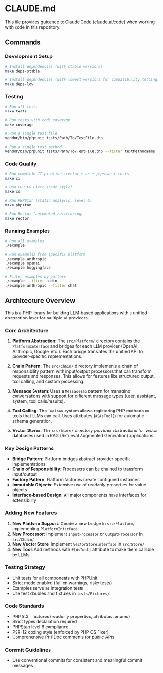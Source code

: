 # CLAUDE.md

This file provides guidance to Claude Code (claude.ai/code) when working with code in this repository.

## Commands

### Development Setup
```bash
# Install dependencies (with stable versions)
make deps-stable

# Install dependencies (with lowest versions for compatibility testing)
make deps-low
```

### Testing
```bash
# Run all tests
make tests

# Run tests with code coverage
make coverage

# Run a single test file
vendor/bin/phpunit tests/Path/To/TestFile.php

# Run a single test method
vendor/bin/phpunit tests/Path/To/TestFile.php --filter testMethodName
```

### Code Quality
```bash
# Run complete CI pipeline (rector + cs + phpstan + tests)
make ci

# Run PHP CS Fixer (code style)
make cs

# Run PHPStan (static analysis, level 6)
make phpstan

# Run Rector (automated refactoring)
make rector
```

### Running Examples
```bash
# Run all examples
./example

# Run examples from specific platform
./example anthropic
./example openai
./example huggingface

# Filter examples by pattern
./example --filter audio
./example anthropic --filter chat
```

## Architecture Overview

This is a PHP library for building LLM-based applications with a unified abstraction layer for multiple AI providers.

### Core Architecture

1. **Platform Abstraction**: The `src/Platform/` directory contains the `PlatformInterface` and bridges for each LLM provider (OpenAI, Anthropic, Google, etc.). Each bridge translates the unified API to provider-specific implementations.

2. **Chain Pattern**: The `src/Chain/` directory implements a chain of responsibility pattern with input/output processors that can transform requests and responses. This allows for features like structured output, tool calling, and custom processing.

3. **Message System**: Uses a `MessageBag` pattern for managing conversations with support for different message types (user, assistant, system, tool calls/results).

4. **Tool Calling**: The `Toolbox` system allows registering PHP methods as tools that LLMs can call. Uses attributes (`#[AsTool]`) for automatic schema generation.

5. **Vector Stores**: The `src/Store/` directory provides abstractions for vector databases used in RAG (Retrieval Augmented Generation) applications.

### Key Design Patterns

- **Bridge Pattern**: Platform bridges abstract provider-specific implementations
- **Chain of Responsibility**: Processors can be chained to transform input/output
- **Factory Pattern**: Platform factories create configured instances
- **Immutable Objects**: Extensive use of readonly properties for value objects
- **Interface-based Design**: All major components have interfaces for extensibility

### Adding New Features

1. **New Platform Support**: Create a new bridge in `src/Platform/` implementing `PlatformInterface`
2. **New Processor**: Implement `InputProcessor` or `OutputProcessor` in `src/Chain/`
3. **New Vector Store**: Implement `VectorStoreInterface` in `src/Store/`
4. **New Tool**: Add methods with `#[AsTool]` attribute to make them callable by LLMs

### Testing Strategy

- Unit tests for all components with PHPUnit
- Strict mode enabled (fail on warnings, risky tests)
- Examples serve as integration tests
- Use test doubles and fixtures in `tests/Fixtures/`

### Code Standards

- PHP 8.2+ features (readonly properties, attributes, enums)
- Strict types declaration required
- PHPStan level 6 compliance
- PSR-12 coding style (enforced by PHP CS Fixer)
- Comprehensive PHPDoc comments for public APIs

### Commit Guidelines
- Use conventional commits for consistent and meaningful commit messages